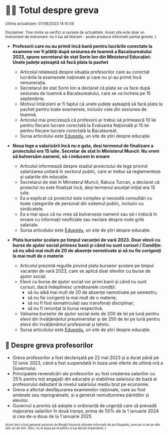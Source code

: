 # 👩‍🏫 Totul despre greva
<sub>Ultima actualizare: 07/08/2023 14:10:59</sub>

<sub>Disclaimer: Tine minte sa verifici si sursele de actualitate. Acest site este doar un instrument de indrumare: nu il lua ad litteram - poate produce informatii partial gresite :)</sub>

- **Profesorii care nu au primit încă banii pentru lucrările corectate la examene vor fi plătiți după sesiunea de toamnă a Bacalaureatului 2023, spune secretarul de stat Sorin Ion din Ministerul Educației: Unele județe așteaptă să facă plata la pachet**
    - Articolul relatează despre situația profesorilor care au corectat lucrările la examenele naționale și care nu și-au primit încă remunerația.
    - Secretarul de stat Sorin Ion a declarat că plata se va face după sesiunea de toamnă a Bacalaureatului, care se va încheia pe 15 septembrie.
    - Motivul întârzierii ar fi faptul că unele județe așteaptă să facă plata la pachet pentru toate examenele, inclusiv cele din sesiunea de toamnă.
    - Articolul mai precizează că profesorii ar trebui să primească 10 lei pentru fiecare lucrare corectată la Evaluarea Națională și 15 lei pentru fiecare lucrare corectată la Bacalaureat.
    - Sursa articolului este [Edupedu](^1^), un site de știri despre educație.

- **Noua lege a salarizării încă nu e gata, deși termenul de finalizare a proiectului era 15 iulie. Secretar de stat în Ministerul Muncii: Nu vrem să bulversăm oamenii, să-i inducem în eroare**
    - Articolul informează despre stadiul proiectului de lege privind salarizarea unitară în sectorul public, care ar trebui să reglementeze și salariile din educație.
    - Secretarul de stat în Ministerul Muncii, Raluca Turcan, a declarat că proiectul nu este finalizat încă, deși termenul anunțat inițial era 15 iulie.
    - Ea a explicat că proiectul este complex și necesită consultări cu toate categoriile de personal din sistemul public, inclusiv cu sindicatele.
    - Ea a mai spus că nu vrea să bulverseze oamenii sau să-i inducă în eroare cu informații neoficiale sau neclare despre noile grile salariale.
    - Sursa articolului este [Edupedu](^2^), un site de știri despre educație.

- **Plata burselor școlare pe timpul vacanței de vară 2023. Doar elevii cu burse de ajutor social primesc banii și când nu sunt cursuri / Condiție: să nu aibă mai mult de 20 de absențe nemotivate și să nu fie corigenți la mai mult de o materie**
    - Articolul prezintă regulile privind plata burselor școlare pe timpul vacanței de vară 2023, care se aplică doar elevilor cu burse de ajutor social.
    - Elevii cu burse de ajutor social vor primi banii și când nu sunt cursuri, dacă îndeplinesc următoarele condiții:
        - să nu aibă mai mult de 20 de absențe nemotivate pe semestru;
        - să nu fie corigenți la mai mult de o materie;
        - să nu fi fost exmatriculați sau transferați disciplinar;
        - să nu fi renunțat la bursa respectivă.
    - Valoarea burselor de ajutor social este de 200 de lei pe lună pentru elevii din învățământul preuniversitar și de 250 de lei pe lună pentru elevii din învățământul profesional și tehnic.
    - Sursa articolului este [Edupedu](^3^), un site de știri despre educație.

## 🏫 Despre greva profesorilor
- Greva profesorilor a fost declanșată pe 22 mai 2023 și a durat până pe 12 iunie 2023, când a fost suspendată în baza unei oferte de ultimă oră a Guvernului.
- Principalele revendicări ale profesorilor au fost creșterea salariilor cu 25% pentru toți angajații din educație și stabilirea salariului de bază al profesorului debutant la nivelul salariului mediu brut pe economie.
- Greva a afectat desfășurarea examenelor naționale, care au fost amânate sau reprogramate, și a generat nemulțumirea părinților și elevilor.
- Guvernul a promis să adopte o ordonanță de urgență care să prevadă majorarea salariilor în două tranșe, prima de 50% de la 1 ianuarie 2024 și cea de-a doua de la 1 ianuarie 2025.


<sub><sub>Acest text a fost generat automat de BingAI folosind ultimele informatii de pe Edupedu, precum si de pe alte site-uri de stiri. Deci, nu te baza pe el pentru a lua decizii importante :)</sub></sub>